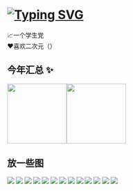 # [![Typing SVG](https://readme-typing-svg.herokuapp.com?font=Fira+Code&size=45&pause=1000&color=FFA5A5FF&vCenter=true&width=665&height=85&lines=Hutao;%E8%83%A1%E6%A1%83)](https://github.com/XxhutaoxX)
📈一个学生党  
❤️喜欢二次元（）
## 今年汇总 ✨
<img align="" height="137px" src="https://github-readme-stats.vercel.app/api?username=XxhutaoxX&hide_title=true&hide_border=true&show_icons=true&include_all_commits=true&line_height=21&bg_color=0,EC6C6C,FFD479,FFFC79,73FA79&theme=graywhite&locale=cn" /><img align="" height="137px" src="https://github-readme-stats.vercel.app/api/top-langs/?username=XxhutaoxX&hide_title=true&hide_border=true&layout=compact&bg_color=0,73FA79,73FDFF,D783FF&theme=graywhite&locale=cn" />

## 放一些图
![](imgs/1.jpg)
![](imgs/2.jpg)
![](imgs/3.jpg)
![](imgs/4.jpg)
![](imgs/5.jpg)
![](imgs/6.jpg)
![](imgs/7.jpg)
![](imgs/8.jpg)
![](imgs/9.jpg)
![](imgs/10.jpg)
![](imgs/11.jpg)
![](imgs/12.jpg)
![](imgs/13.jpg)